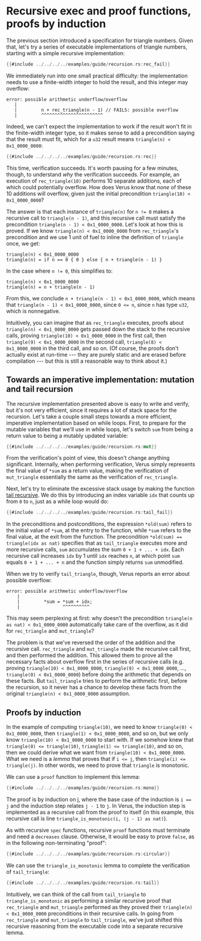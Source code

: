 # Recursive exec and proof functions, proofs by induction

The previous section introduced a specification for triangle numbers.
Given that, let's try a series of executable implementations of triangle numbers,
starting with a simple recursive implementation:

```rust
{{#include ../../../../examples/guide/recursion.rs:rec_fail}}
```

We immediately run into one small practical difficulty:
the implementation needs to use a finite-width integer to hold the result,
and this integer may overflow:

```
error: possible arithmetic underflow/overflow
   |
   |         n + rec_triangle(n - 1) // FAILS: possible overflow
   |         ^^^^^^^^^^^^^^^^^^^^^^^
```

Indeed, we can't expect the implementation to work if the result
won't fit in the finite-width integer type,
so it makes sense to add a precondition saying
that the result must fit,
which for a `u32` result means `triangle(n) < 0x1_0000_0000`:

```rust
{{#include ../../../../examples/guide/recursion.rs:rec}}
```

This time, verification succeeds.
It's worth pausing for a few minutes, though, to understand *why* the verification succeeds.
For example, an execution of `rec_triangle(10)`
performs 10 separate additions, each of which could potentially overflow.
How does Verus know that *none* of these 10 additions will overflow,
given just the initial precondition `triangle(10) < 0x1_0000_0000`?

The answer is that each instance of `triangle(n)` for `n != 0`
makes a recursive call to `triangle(n - 1)`,
and this recursive call must satisfy the precondition `triangle(n - 1) < 0x1_0000_0000`.
Let's look at how this is proved.
If we know `triangle(n) < 0x1_0000_0000` from `rec_triangle`'s precondition
and we use 1 unit of fuel to inline the definition of `triangle` once,
we get:

```
triangle(n) < 0x1_0000_0000
triangle(n) = if n == 0 { 0 } else { n + triangle(n - 1) }
```

In the case where `n != 0`, this simplifies to:

```
triangle(n) < 0x1_0000_0000
triangle(n) = n + triangle(n - 1)
```

From this, we conclude `n + triangle(n - 1) < 0x1_0000_0000`,
which means that `triangle(n - 1) < 0x1_0000_0000`,
since `0 <= n`, since `n` has type `u32`, which is nonnegative.

Intuitively, you can imagine that as `rec_triangle` executes,
proofs about `triangle(n) < 0x1_0000_0000` gets passed down the stack to the recursive calls,
proving `triangle(10) < 0x1_0000_0000` in the first call,
then `triangle(9) < 0x1_0000_0000` in the second call,
`triangle(8) < 0x1_0000_0000` in the third call,
and so on.
(Of course, the proofs don't actually exist at run-time ---
they are purely static and are erased before compilation ---
but this is still a reasonable way to think about it.)

## Towards an imperative implementation: mutation and tail recursion

The recursive implementation presented above is easy to write and verify,
but it's not very efficient, since it requires a lot of stack space for the recursion.
Let's take a couple small steps towards a more efficient, imperative implementation
based on while loops.
First, to prepare for the mutable variables that we'll use in while loops,
let's switch `sum` from being a return value to being a mutably updated variable:

```rust
{{#include ../../../../examples/guide/recursion.rs:mut}}
```

From the verification's point of view, this doesn't change anything significant.
Internally, when performing verification,
Verus simply represents the final value of `*sum` as a return value,
making the verification of `mut_triangle` essentially the same as
the verification of `rec_triangle`.

Next, let's try to eliminate the excessive stack usage by making the function
[tail recursive](https://en.wikipedia.org/wiki/Tail_call).
We do this by introducing an index variable `idx` that counts up from `0` to `n`,
just as a while loop would do:

```rust
{{#include ../../../../examples/guide/recursion.rs:tail_fail}}
```

In the preconditions and postconditions,
the expression `*old(sum)` refers to the initial value of `*sum`,
at the entry to the function,
while `*sum` refers to the final value, at the exit from the function.
The precondition `*old(sum) == triangle(idx as nat)` specifies that
as `tail_triangle` executes more and more recursive calls,
`sum` accumulates the sum `0 + 1 + ... + idx`.
Each recursive call increases `idx` by 1 until `idx` reaches `n`,
at which point `sum` equals `0 + 1 + ... + n` and the function simply returns `sum` unmodified.

When we try to verify `tail_triangle`, though, Verus reports an error about possible overflow:

```
error: possible arithmetic underflow/overflow
    |
    |         *sum = *sum + idx;
    |                ^^^^^^^^^^
```

This may seem perplexing at first:
why doesn't the precondition `triangle(n as nat) < 0x1_0000_0000`
automatically take care of the overflow,
as it did for `rec_triangle` and `mut_triangle`?

The problem is that we've reversed the order of the addition and the recursive call.
`rec_triangle` and `mut_triangle` made the recursive call first,
and then performed the addition.
This allowed them to prove all the necessary
facts about overflow first in the series of recursive calls
(e.g. proving `triangle(10) < 0x1_0000_0000`, `triangle(9) < 0x1_0000_0000`,
..., `triangle(0) < 0x1_0000_0000`)
before doing the arithmetic that depends on these facts.
But `tail_triangle` tries to perform the arithmetic first,
before the recursion,
so it never has a chance to develop these facts from the original
`triangle(n) < 0x1_0000_0000` assumption.

## Proofs by induction

In the example of computing `triangle(10)`,
we need to know `triangle(0) < 0x1_0000_0000`,
then `triangle(1) < 0x1_0000_0000`,
and so on, but we only know `triangle(10) < 0x1_0000_0000` to start with.
If we somehow knew that
`triangle(0) <= triangle(10)`,
`triangle(1) <= triangle(10)`,
and so on,
then we could derive what we want from `triangle(10) < 0x1_0000_0000`.
What we need is a *lemma* that proves that if `i <= j`,
then `triangle(i) <= triangle(j)`.
In other words, we need to prove that `triangle` is monotonic.

We can use a `proof` function to implement this lemma:

```rust
{{#include ../../../../examples/guide/recursion.rs:mono}}
```

The proof is by induction on j,
where the base case of the induction is `i == j`
and the induction step relates `j - 1` to `j`.
In Verus, the induction step is implemented as a recursive call from the proof to itself
(in this example, this recursive call is line `triangle_is_monotonic(i, (j - 1) as nat)`).

As with recursive `spec` functions,
recursive `proof` functions must terminate and need a `decreases` clause.
Otherwise, it would be easy to prove `false`,
as in the following non-terminating "proof":

```rust
{{#include ../../../../examples/guide/recursion.rs:circular}}
```

We can use the `triangle_is_monotonic` lemma to complete the verification of `tail_triangle`:

```rust
{{#include ../../../../examples/guide/recursion.rs:tail}}
```

Intuitively, we can think of the call from `tail_triangle` to `triangle_is_monotonic`
as performing a similar recursive proof that `rec_triangle` and `mut_triangle`
performed as they proved their `triangle(n) < 0x1_0000_0000` preconditions
in their recursive calls.
In going from `rec_triangle` and `mut_triangle` to `tail_triangle`,
we've just shifted this recursive reasoning from the executable code into a separate recursive lemma.
